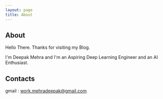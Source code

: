 ```yaml
---
layout: page
title: About 
---
```

## About

Hello There. Thanks for visiting my Blog.

I'm Deepak Mehra and I'm an Aspiring Deep Learning Engineer and an AI Enthusiast.

## Contacts

gmail : work.mehradeepak@gmail.com
